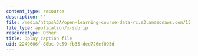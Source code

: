 ```yaml
---
content_type: resource
description: ''
file: /media/https%3A/open-learning-course-data-rc.s3.amazonaws.com/15-401-finance-theory-i-fall-2008/2249606f88bc9c59fb35ded726ef095d_rMsu4v-UlkA.srt
file_type: application/x-subrip
resourcetype: Other
title: 3play caption file
uid: 2249606f-88bc-9c59-fb35-ded726ef095d
---
```


